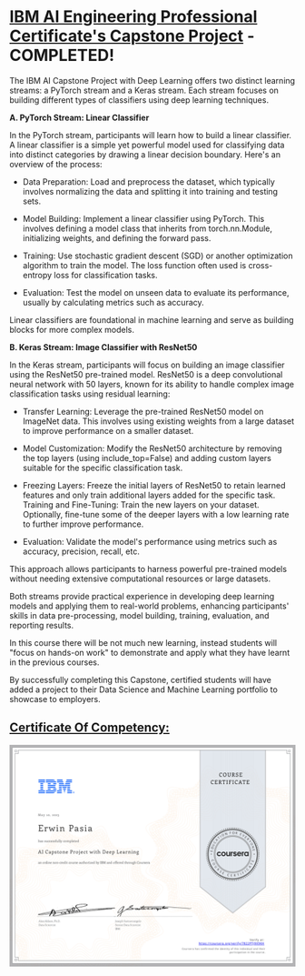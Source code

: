 # [IBM AI Engineering Professional Certificate's Capstone Project](https://www.coursera.org/account/accomplishments/verify/7822PTJ9X9KH) - COMPLETED!
The IBM AI Capstone Project with Deep Learning offers two distinct learning streams: a PyTorch stream and a Keras stream. Each stream focuses on building different types of classifiers using deep learning techniques.

**A. PyTorch Stream: Linear Classifier**

In the PyTorch stream, participants will learn how to build a linear classifier. A linear classifier is a simple yet powerful model used for classifying data into distinct categories by drawing a linear decision boundary. Here's an overview of the process:

- Data Preparation: Load and preprocess the dataset, which typically involves normalizing the data and splitting it into training and testing sets.

- Model Building: Implement a linear classifier using PyTorch. This involves defining a model class that inherits from torch.nn.Module, initializing weights, and defining the forward pass.

- Training: Use stochastic gradient descent (SGD) or another optimization algorithm to train the model. The loss function often used is cross-entropy loss for classification tasks.

- Evaluation: Test the model on unseen data to evaluate its performance, usually by calculating metrics such as accuracy.

Linear classifiers are foundational in machine learning and serve as building blocks for more complex models.

**B. Keras Stream: Image Classifier with ResNet50**

In the Keras stream, participants will focus on building an image classifier using the ResNet50 pre-trained model. ResNet50 is a deep convolutional neural network with 50 layers, known for its ability to handle complex image classification tasks using residual learning:

- Transfer Learning: Leverage the pre-trained ResNet50 model on ImageNet data. This involves using existing weights from a large dataset to improve performance on a smaller dataset.

- Model Customization: Modify the ResNet50 architecture by removing the top layers (using include_top=False) and adding custom layers suitable for the specific classification task.

- Freezing Layers: Freeze the initial layers of ResNet50 to retain learned features and only train additional layers added for the specific task.
Training and Fine-Tuning: Train the new layers on your dataset. Optionally, fine-tune some of the deeper layers with a low learning rate to further improve performance.

- Evaluation: Validate the model's performance using metrics such as accuracy, precision, recall, etc.

This approach allows participants to harness powerful pre-trained models without needing extensive computational resources or large datasets.

Both streams provide practical experience in developing deep learning models and applying them to real-world problems, enhancing participants' skills in data pre-processing, model building, training, evaluation, and reporting results.

In this course there will be not much new learning, instead students will "focus on hands-on work" to demonstrate and apply what they have learnt in the previous courses.

By successfully completing this Capstone, certified students will have added a project to their Data Science and Machine Learning portfolio to showcase to employers.

## [Certificate Of Competency:](https://www.coursera.org/account/accomplishments/verify/7822PTJ9X9KH)

<p style="text-align:center">
    <a href="https://www.coursera.org/account/accomplishments/verify/7822PTJ9X9KH" target="_blank">
    <img src="images/AI_CP_DL.png" alt="IBM Data Science Professional Certificate"  />
    </a>
</p>
